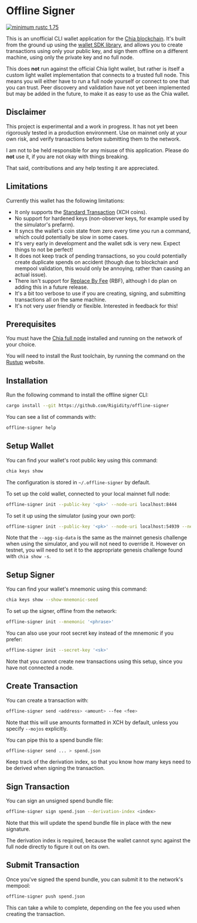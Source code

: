 # Offline Signer

[![minimum rustc 1.75](https://img.shields.io/badge/rustc-1.75+-red.svg)](https://rust-lang.github.io/rfcs/2495-min-rust-version.html)

This is an unofficial CLI wallet application for the [Chia blockchain](https://chia.net). It's built from the ground up using the [wallet SDK library](https://github.com/Rigidity/chia-wallet-sdk), and allows you to create transactions using only your public key, and sign them offline on a different machine, using only the private key and no full node.

This does **not** run against the official Chia light wallet, but rather is itself a custom light wallet implementation that connects to a trusted full node. This means you will either have to run a full node yourself or connect to one that you can trust. Peer discovery and validation have not yet been implemented but may be added in the future, to make it as easy to use as the Chia wallet.

## Disclaimer

This project is experimental and a work in progress. It has not yet been rigorously tested in a production environment. Use on mainnet only at your own risk, and verify transactions before submitting them to the network.

I am not to be held responsible for any misuse of this application. Please do **not** use it, if you are not okay with things breaking.

That said, contributions and any help testing it are appreciated.

## Limitations

Currently this wallet has the following limitations:

- It only supports the [Standard Transaction](https://chialisp.com/standard-transactions) (XCH coins).
- No support for hardened keys (non-observer keys, for example used by the simulator's prefarm).
- It syncs the wallet's coin state from zero every time you run a command, which could potentially be slow in some cases.
- It's very early in development and the wallet sdk is very new. Expect things to not be perfect!
- It does not keep track of pending transactions, so you could potentially create duplicate spends on accident (though due to blockchain and mempool validation, this would only be annoying, rather than causing an actual issue).
- There isn't support for [Replace By Fee](https://docs.chia.net/mempool/#replace-by-fee) (RBF), although I do plan on adding this in a future release.
- It's a bit too verbose to use if you are creating, signing, and submitting transactions all on the same machine.
- It's not very user friendly or flexible. Interested in feedback for this!

## Prerequisites

You must have the [Chia full node](https://chia.net/downloads) installed and running on the network of your choice.

You will need to install the Rust toolchain, by running the command on the [Rustup](https://rustup.rs) website.

## Installation

Run the following command to install the offline signer CLI:

```bash
cargo install --git https://github.com/Rigidity/offline-signer
```

You can see a list of commands with:

```bash
offline-signer help
```

## Setup Wallet

You can find your wallet's root public key using this command:

```bash
chia keys show
```

The configuration is stored in `~/.offline-signer` by default.

To set up the cold wallet, connected to your local mainnet full node:

```bash
offline-signer init --public-key '<pk>' --node-uri localhost:8444
```

To set it up using the simulator (using your own port):

```bash
offline-signer init --public-key '<pk>' --node-uri localhost:54939 --network-id simulator0
```

Note that the `--agg-sig-data` is the same as the mainnet genesis challenge when using the simulator, and you will not need to override it. However on testnet, you will need to set it to the appropriate genesis challenge found with `chia show -s`.

## Setup Signer

You can find your wallet's mnemonic using this command:

```bash
chia keys show --show-mnemonic-seed
```

To set up the signer, offline from the network:

```bash
offline-signer init --mnemonic '<phrase>'
```

You can also use your root secret key instead of the mnemonic if you prefer:

```bash
offline-signer init --secret-key '<sk>'
```

Note that you cannot create new transactions using this setup, since you have not connected a node.

## Create Transaction

You can create a transaction with:

```bash
offline-signer send <address> <amount> --fee <fee>
```

Note that this will use amounts formatted in XCH by default, unless you specify `--mojos` explicitly.

You can pipe this to a spend bundle file:

```bash
offline-signer send ... > spend.json
```

Keep track of the derivation index, so that you know how many keys need to be derived when signing the transaction.

## Sign Transaction

You can sign an unsigned spend bundle file:

```bash
offline-signer sign spend.json --derivation-index <index>
```

Note that this will update the spend bundle file in place with the new signature.

The derivation index is required, because the wallet cannot sync against the full node directly to figure it out on its own.

## Submit Transaction

Once you've signed the spend bundle, you can submit it to the network's mempool:

```bash
offline-signer push spend.json
```

This can take a while to complete, depending on the fee you used when creating the transaction.
